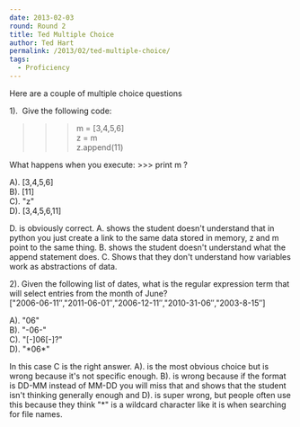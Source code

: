 ```yaml
---
date: 2013-02-03
round: Round 2
title: Ted Multiple Choice
author: Ted Hart
permalink: /2013/02/ted-multiple-choice/
tags:
  - Proficiency
---
```

Here are a couple of multiple choice questions

1).  Give the following code:  
>>> m = [3,4,5,6]  
>>> z = m  
>>> z.append(11)

What happens when you execute: >>> print m ?

A). [3,4,5,6]  
B). [11]  
C). "z"  
D). [3,4,5,6,11]

D. is obviously correct. A. shows the student doesn't understand that in python you just create a link to the same data stored in memory, z and m point to the same thing. B. shows the student doesn't understand what the append statement does. C. Shows that they don't understand how variables work as abstractions of data.

2). Given the following list of dates, what is the regular expression term that will select entries from the month of June?  
["2006-06-11&#8243;,"2011-06-01&#8243;,"2006-12-11&#8243;,"2010-31-06&#8243;,"2003-8-15&#8243;]

A). "06"  
B). "-06-"  
C). "[-]06[-]?"  
D). "\*06\*"

In this case C is the right answer. A). is the most obvious choice but is wrong because it's not specific enough. B). is wrong because if the format is DD-MM instead of MM-DD you will miss that and shows that the student isn't thinking generally enough and D). is super wrong, but people often use this because they think "*" is a wildcard character like it is when searching for file names.
